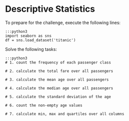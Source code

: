 
# Descriptive Statistics

To prepare for the challenge, execute the following lines:

    :::python3
    import seaborn as sns
    df = sns.load_dataset('titanic')

Solve the following tasks:

    :::python3
    # 1. count the frequency of each passenger class

    # 2. calculate the total fare over all passengers

    # 3. calculate the mean age over all passengers

    # 4. calculate the median age over all passengers

    # 5. calculate the standard deviation of the age

    # 6. count the non-empty age values

    # 7. calculate min, max and quartiles over all columns

